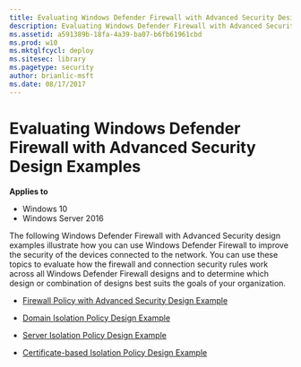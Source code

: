 ```yaml
---
title: Evaluating Windows Defender Firewall with Advanced Security Design Examples (Windows 10)
description: Evaluating Windows Defender Firewall with Advanced Security Design Examples
ms.assetid: a591389b-18fa-4a39-ba07-b6fb61961cbd
ms.prod: w10
ms.mktglfcycl: deploy
ms.sitesec: library
ms.pagetype: security
author: brianlic-msft
ms.date: 08/17/2017
---
```


# Evaluating Windows Defender Firewall with Advanced Security Design Examples

**Applies to**
-   Windows 10
-   Windows Server 2016

The following Windows Defender Firewall with Advanced Security design examples illustrate how you can use Windows Defender Firewall to improve the security of the devices connected to the network. You can use these topics to evaluate how the firewall and connection security rules work across all Windows Defender Firewall designs and to determine which design or combination of designs best suits the goals of your organization.

-   [Firewall Policy with Advanced Security Design Example](firewall-policy-design-example.md)

-   [Domain Isolation Policy Design Example](domain-isolation-policy-design-example.md)

-   [Server Isolation Policy Design Example](server-isolation-policy-design-example.md)

-   [Certificate-based Isolation Policy Design Example](certificate-based-isolation-policy-design-example.md)

